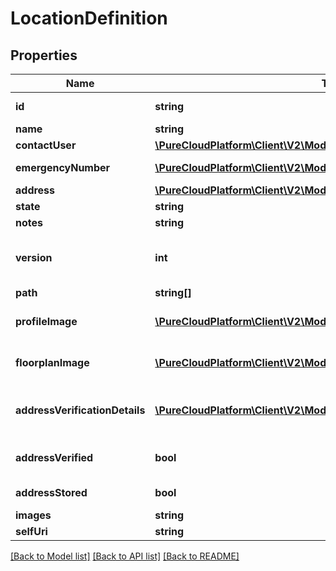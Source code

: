 # LocationDefinition

## Properties
Name | Type | Description | Notes
------------ | ------------- | ------------- | -------------
**id** | **string** | The globally unique identifier for the object. | [optional] 
**name** | **string** |  | [optional] 
**contactUser** | [**\PureCloudPlatform\Client\V2\Model\AddressableEntityRef**](AddressableEntityRef.md) | Site contact for the location entity | [optional] 
**emergencyNumber** | [**\PureCloudPlatform\Client\V2\Model\LocationEmergencyNumber**](LocationEmergencyNumber.md) | Emergency number for the location entity | [optional] 
**address** | [**\PureCloudPlatform\Client\V2\Model\LocationAddress**](LocationAddress.md) |  | [optional] 
**state** | **string** | Current state of the location entity | [optional] 
**notes** | **string** | Notes for the location entity | [optional] 
**version** | **int** | Current version of the location entity, value to be supplied should be retrieved by a GET or on create/update response | [optional] 
**path** | **string[]** | A list of ancestor IDs in order | [optional] 
**profileImage** | [**\PureCloudPlatform\Client\V2\Model\LocationImage[]**](LocationImage.md) | Profile image of the location entity, retrieved with ?expand&#x3D;images query parameter | [optional] 
**floorplanImage** | [**\PureCloudPlatform\Client\V2\Model\LocationImage[]**](LocationImage.md) | Floorplan images of the location entity, retrieved with ?expand&#x3D;images query parameter | [optional] 
**addressVerificationDetails** | [**\PureCloudPlatform\Client\V2\Model\LocationAddressVerificationDetails**](LocationAddressVerificationDetails.md) | Address verification information, retrieve dwith the ?expand&#x3D;addressVerificationDetails query parameter | [optional] 
**addressVerified** | **bool** | Boolean field which states if the address has been verified as an actual address | [optional] 
**addressStored** | **bool** | Boolean field which states if the address has been stored for E911 | [optional] 
**images** | **string** |  | [optional] 
**selfUri** | **string** | The URI for this object | [optional] 

[[Back to Model list]](../README.md#documentation-for-models) [[Back to API list]](../README.md#documentation-for-api-endpoints) [[Back to README]](../README.md)


